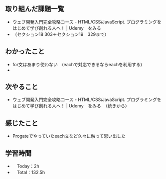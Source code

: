 ## 取り組んだ課題一覧
- ウェブ開発入門完全攻略コース - HTML/CSS/JavaScript. プログラミングをはじめて学び創れる人へ！ | Udemy　をみる
- （セクション18 303＋セクション19　329まで）

## わかったこと
  - for文はあまり使わない　(eachで対応できるならeachを利用する)
  - 
    
## 次やること
- ウェブ開発入門完全攻略コース - HTML/CSS/JavaScript. プログラミングをはじめて学び創れる人へ！ | Udemy　をみる　（続きから）

## 感じたこと
- Progateでやっていたeach文など久々に触って思い出した

## 学習時間
- 　Today：2h
- 　Total：132.5h
